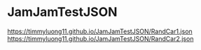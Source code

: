 # JamJamTestJSON
https://timmyluong11.github.io/JamJamTestJSON/RandCar1.json
https://timmyluong11.github.io/JamJamTestJSON/RandCar2.json
